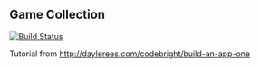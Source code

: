 ## Game Collection

[![Build Status](https://travis-ci.org/eduardo-matos/laravel-game-collection.png?branch=master)](https://travis-ci.org/eduardo-matos/laravel-game-collection)

Tutorial from http://daylerees.com/codebright/build-an-app-one
